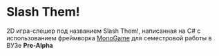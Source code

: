 # Slash Them!
2D игра-слешер под названием Slash Them!, написанная на C# c использованием фреймворка [MonoGame](https://www.monogame.net/ "Перейти на сайт фреймворка") для семестровой работы в ВУЗе
**Pre-Alpha**

